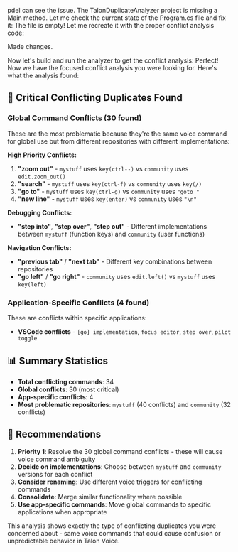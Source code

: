 pdeI can see the issue. The TalonDuplicateAnalyzer project is missing a Main method. Let me check the current state of the Program.cs file and fix it: The file is empty! Let me recreate it with the proper conflict analysis code: 

Made changes.

Now let's build and run the analyzer to get the conflict analysis: Perfect! Now we have the focused conflict analysis you were looking for. Here's what the analysis found:

## 🚨 **Critical Conflicting Duplicates Found**

### **Global Command Conflicts (30 found)**
These are the most problematic because they're the same voice command for global use but from different repositories with different implementations:

**High Priority Conflicts:**
1. **"zoom out"** - `mystuff` uses `key(ctrl--)` vs `community` uses `edit.zoom_out()`
2. **"search"** - `mystuff` uses `key(ctrl-f)` vs `community` uses `key(/)`
3. **"go to"** - `mystuff` uses `key(ctrl-g)` vs `community` uses `"goto "`
4. **"new line"** - `mystuff` uses `key(enter)` vs `community` uses `"\n"`

**Debugging Conflicts:**
- **"step into"**, **"step over"**, **"step out"** - Different implementations between `mystuff` (function keys) and `community` (user functions)

**Navigation Conflicts:**
- **"previous tab"** / **"next tab"** - Different key combinations between repositories
- **"go left"** / **"go right"** - `community` uses `edit.left()` vs `mystuff` uses `key(left)`

### **Application-Specific Conflicts (4 found)**
These are conflicts within specific applications:
- **VSCode conflicts** - `[go] implementation`, `focus editor`, `step over`, `pilot toggle`

## 📊 **Summary Statistics**
- **Total conflicting commands**: 34
- **Global conflicts**: 30 (most critical)
- **App-specific conflicts**: 4
- **Most problematic repositories**: `mystuff` (40 conflicts) and `community` (32 conflicts)

## 🔧 **Recommendations**
1. **Priority 1**: Resolve the 30 global command conflicts - these will cause voice command ambiguity
2. **Decide on implementations**: Choose between `mystuff` and `community` versions for each conflict
3. **Consider renaming**: Use different voice triggers for conflicting commands
4. **Consolidate**: Merge similar functionality where possible
5. **Use app-specific commands**: Move global commands to specific applications when appropriate

This analysis shows exactly the type of conflicting duplicates you were concerned about - same voice commands that could cause confusion or unpredictable behavior in Talon Voice.
